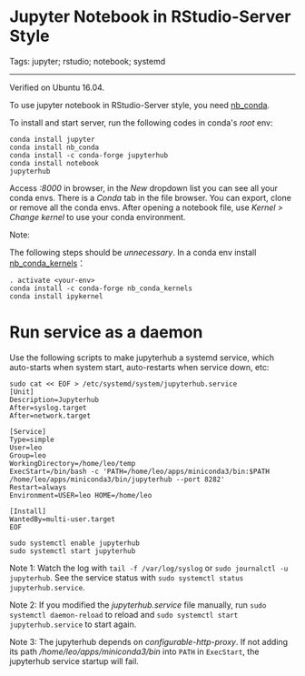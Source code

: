 # Jupyter Notebook in RStudio-Server Style
Tags: jupyter; rstudio; notebook; systemd

------

Verified on Ubuntu 16.04.

To use jupyter notebook in RStudio-Server style,
you need [nb_conda](https://github.com/Anaconda-Platform/nb_conda).

To install and start server, run the following codes in conda's *root* env:
```
conda install jupyter
conda install nb_conda
conda install -c conda-forge jupyterhub
conda install notebook
jupyterhub
```

Access *<server-ip>:8000* in browser, in the *New* dropdown list
you can see all your conda envs. There is a *Conda* tab in the file browser.
You can export, clone or remove all the conda envs.
After opening a notebook file, use *Kernel > Change kernel*
to use your conda environment.

Note:

The following steps should be *unnecessary*.
In a conda env install
[nb_conda_kernels](https://github.com/Anaconda-Platform/nb_conda_kernels)：
```
. activate <your-env>
conda install -c conda-forge nb_conda_kernels
conda install ipykernel
```

# Run service as a daemon

Use the following scripts to make jupyterhub a systemd service,
which auto-starts when system start, auto-restarts when service down, etc:
```
sudo cat << EOF > /etc/systemd/system/jupyterhub.service
[Unit]
Description=Jupyterhub
After=syslog.target
After=network.target

[Service]
Type=simple
User=leo
Group=leo
WorkingDirectory=/home/leo/temp
ExecStart=/bin/bash -c 'PATH=/home/leo/apps/miniconda3/bin:$PATH /home/leo/apps/miniconda3/bin/jupyterhub --port 8282'
Restart=always
Environment=USER=leo HOME=/home/leo

[Install]
WantedBy=multi-user.target
EOF

sudo systemctl enable jupyterhub
sudo systemctl start jupyterhub
```

Note 1:
Watch the log with `tail -f /var/log/syslog` or `sudo journalctl -u jupyterhub`.
See the service status with `sudo systemctl status jupyterhub.service`.

Note 2:
If you modified the *jupyterhub.service* file manually,
run `sudo systemctl daemon-reload` to reload and
`sudo systemctl start jupyterhub.service` to start again.

Note 3:
The jupyterhub depends on *configurable-http-proxy*.
If not adding its path */home/leo/apps/miniconda3/bin* into `PATH` in `ExecStart`,
the jupyterhub service startup will fail.
